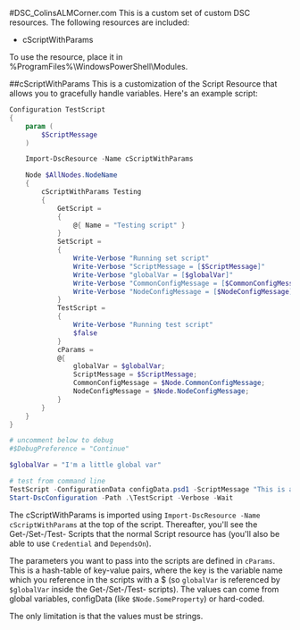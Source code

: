 #DSC_ColinsALMCorner.com
This is a custom set of custom DSC resources. The following resources are included:
- cScriptWithParams

To use the resource, place it in %ProgramFiles%\WindowsPowerShell\Modules.

##cScriptWithParams
This is a customization of the Script Resource that allows you to gracefully handle variables. Here's an example script:
```powershell
Configuration TestScript
{
    param (
        $ScriptMessage
    )

    Import-DscResource -Name cScriptWithParams

    Node $AllNodes.NodeName
    {
        cScriptWithParams Testing
        {
            GetScript =
            {
                @{ Name = "Testing script" }
            }
            SetScript =
            {
                Write-Verbose "Running set script"
                Write-Verbose "ScriptMessage = [$ScriptMessage]"
                Write-Verbose "globalVar = [$globalVar]"
                Write-Verbose "CommonConfigMessage = [$CommonConfigMessage]"
                Write-Verbose "NodeConfigMessage = [$NodeConfigMessage]"
            }
            TestScript =
            {
                Write-Verbose "Running test script"
                $false
            }
            cParams =
            @{ 
                globalVar = $globalVar;
                ScriptMessage = $ScriptMessage;
                CommonConfigMessage = $Node.CommonConfigMessage;
                NodeConfigMessage = $Node.NodeConfigMessage;
            }
        }
    }
}

# uncomment below to debug
#$DebugPreference = "Continue"

$globalVar = "I'm a little global var"

# test from command line
TestScript -ConfigurationData configData.psd1 -ScriptMessage "This is a script message!"
Start-DscConfiguration -Path .\TestScript -Verbose -Wait
```
The cScriptWithParams is imported using `Import-DscResource -Name cScriptWithParams` at the top of the script. Thereafter, you'll see the Get-/Set-/Test- Scripts that the normal Script resource has (you'll also be able to use `Credential` and `DependsOn`).

The parameters you want to pass into the scripts are defined in `cParams`. This is a hash-table of key-value pairs, where the key is the variable name which you reference in the scripts with a $ (so `globalVar` is referenced by `$globalVar` inside the Get-/Set-/Test- scripts). The values can come from global variables, configData (like `$Node.SomeProperty`) or hard-coded.

The only limitation is that the values must be strings.
